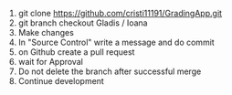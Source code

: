 1. git clone https://github.com/cristi11191/GradingApp.git
2. git branch checkout Gladis / Ioana 
3. Make changes
4. In "Source Control" write a message and do commit
5. on Github create a pull request
6. wait for Approval
7. Do not delete the branch after successful merge
8. Continue development